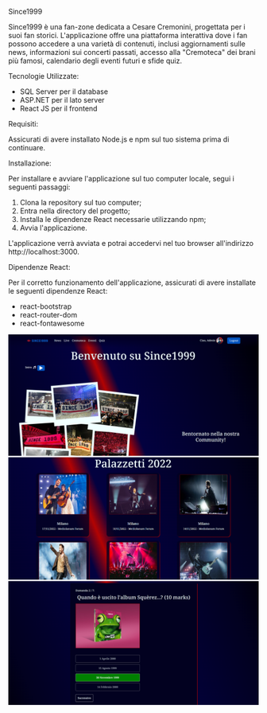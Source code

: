 Since1999

Since1999 è una fan-zone dedicata a Cesare Cremonini, progettata per i suoi fan storici. L'applicazione offre una piattaforma interattiva dove i fan possono accedere a una varietà di contenuti, inclusi aggiornamenti sulle news, informazioni sui concerti passati, accesso alla "Cremoteca" dei brani più famosi, calendario degli eventi futuri e sfide quiz.

Tecnologie Utilizzate:

- SQL Server per il database
- ASP.NET per il lato server
- React JS per il frontend

Requisiti:

Assicurati di avere installato Node.js e npm sul tuo sistema prima di continuare.

Installazione:

Per installare e avviare l'applicazione sul tuo computer locale, segui i seguenti passaggi:
1) Clona la repository sul tuo computer;
2) Entra nella directory del progetto;
3) Installa le dipendenze React necessarie utilizzando npm;
4) Avvia l'applicazione.

L'applicazione verrà avviata e potrai accedervi nel tuo browser all'indirizzo http://localhost:3000.

Dipendenze React:

Per il corretto funzionamento dell'applicazione, assicurati di avere installate le seguenti dipendenze React:

- react-bootstrap
- react-router-dom
- react-fontawesome

<img src="/public/ScreenshotHome.png" />
<img src="/public/ScreenshotLive.png" />
<img src="/public/ScreenshotQuiz.png" />
